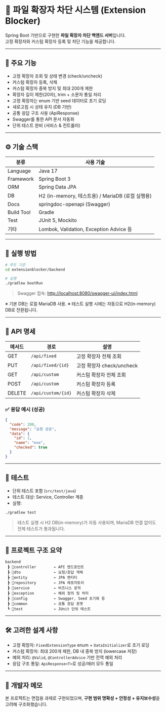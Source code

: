 
# 🔐 파일 확장자 차단 시스템 (Extension Blocker)

Spring Boot 기반으로 구현한 **파일 확장자 차단 백엔드 서버**입니다.  
고정 확장자와 커스텀 확장자 등록 및 차단 기능을 제공합니다.

---

## 🧩 주요 기능

- 고정 확장자 조회 및 상태 변경 (check/uncheck)
- 커스텀 확장자 등록, 삭제
- 커스텀 확장자 중복 방지 및 최대 200개 제한
- 확장자 길이 제한(20자), trim + 소문자 통일 처리
- 고정 확장자는 enum 기반 seed 데이터로 초기 로딩
- 새로고침 시 상태 유지 (DB 기반)
- 공통 응답 구조 사용 (ApiResponse)
- Swagger를 통한 API 문서 자동화
- 단위 테스트 완비 (서비스 & 컨트롤러)

---

## ⚙️ 기술 스택

| 분류 | 사용 기술 |
|------|-----------|
| Language | Java 17 |
| Framework | Spring Boot 3 |
| ORM | Spring Data JPA |
| DB | H2 (in-memory, 테스트용) / MariaDB (로컬 실행용) |
| Docs | springdoc-openapi (Swagger) |
| Build Tool | Gradle |
| Test | JUnit 5, Mockito |
| 기타 | Lombok, Validation, Exception Advice 등 |

---

## 🚀 실행 방법

```bash
# 루트 기준
cd extensionblocker/backend

# 실행
./gradlew bootRun
````

> Swagger 접속: [http://localhost:8080/swagger-ui/index.html](http://localhost:8080/swagger-ui/index.html)

※ 기본 DB는 로컬 MariaDB 사용.
※ 테스트 실행 시에는 자동으로 H2(in-memory) DB로 전환됩니다.

---

## 📌 API 명세

| 메서드    | 경로                 | 설명                   |
| ------ | ------------------ | -------------------- |
| GET    | `/api/fixed`       | 고정 확장자 전체 조회         |
| PUT    | `/api/fixed/{id}`  | 고정 확장자 check/uncheck |
| GET    | `/api/custom`      | 커스텀 확장자 전체 조회        |
| POST   | `/api/custom`      | 커스텀 확장자 등록           |
| DELETE | `/api/custom/{id}` | 커스텀 확장자 삭제           |

### ✅ 응답 예시 (성공)

```json
{
  "code": 200,
  "message": "요청 성공",
  "data": {
    "id": 1,
    "name": "exe",
    "checked": true
  }
}
```

---

## 🧪 테스트

* 단위 테스트 포함 (`src/test/java`)
* 테스트 대상: Service, Controller 계층
* 실행:

```bash
./gradlew test
```

> 테스트 실행 시 H2 DB(in-memory)가 자동 사용되며,
> MariaDB 연결 없이도 전체 테스트가 통과됩니다.

---

## 📂 프로젝트 구조 요약

```
backend
 ┣ 📂controller        ← API 엔드포인트
 ┣ 📂dto               ← 요청/응답 객체
 ┣ 📂entity            ← JPA 엔티티
 ┣ 📂repository        ← JPA 레포지토리
 ┣ 📂service           ← 비즈니스 로직
 ┣ 📂exception         ← 예외 정의 및 처리
 ┣ 📂config            ← Swagger, Seed 초기화 등
 ┣ 📂common            ← 공통 응답 포맷
 ┗ 📂test              ← JUnit 단위 테스트
```

---

## 🛠 고려한 설계 사항

* 고정 확장자: `FixedExtensionType` enum + `DataInitializer`로 초기 로딩
* 커스텀 확장자: 최대 200개 제한, DB 내 중복 방지 (lowercase 저장)
* 예외 처리: `@Valid`, `@ControllerAdvice` 기반 전역 예외 처리
* 응답 구조 통일: `ApiResponse<T>`로 성공/에러 모두 통일

---

## 👤 개발자 메모

본 프로젝트는 면접용 과제로 구현되었으며,
**구현 범위 명확성 + 안정성 + 유지보수성**을 고려해 구조화했습니다.

